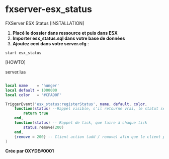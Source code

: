 # fxserver-esx_status
FXServer ESX Status
[INSTALLATION]

1) **Placé le dossier dans ressource et puis dans ESX**
2) **Importer esx_status.sql dans votre base de données**
3) **Ajoutez ceci dans votre server.cfg** :

```
start esx_status
```

[HOWTO]

server.lua
```lua

local name    = 'hunger'
local default = 1000000
local color   = '#CFAD0F'

TriggerEvent('esx_status:registerStatus', name, default, color, 
	function(status) --Rappel visible, s'il retourne vrai, le statut sera visible
		return true
	end,
	function(status) -- Rappel de tick, que faire à chaque tick
		status.remove(200)
	end,
	{remove = 200} -- Client action (add / remove) afin que le client puisse être synchronisé avec le serveur
)


```

**Crée par OXYDE#0001**

